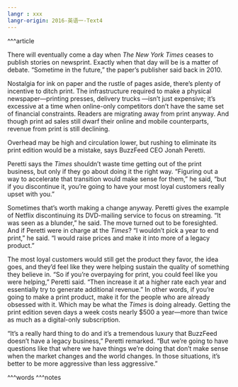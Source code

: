 ```yaml
---
langr : xxx
langr-origin: 2016-英语一-Text4
---
```


^^^article

There will eventually come a day when _The New York Times_ ceases to publish stories on newsprint. Exactly when that day will be is a matter of debate. “Sometime in the future,” the paper’s publisher said back in 2010.

Nostalgia for ink on paper and the rustle of pages aside, there’s plenty of incentive to ditch print. The infrastructure required to make a physical newspaper—printing presses, delivery trucks —isn’t just expensive; it’s excessive at a time when online-only competitors don’t have the same set of financial constraints. Readers are migrating away from print anyway. And though print ad sales still dwarf their online and mobile counterparts, revenue from print is still declining.

Overhead may be high and circulation lower, but rushing to eliminate its print edition would be a mistake, says BuzzFeed CEO Jonah Peretti.

Peretti says the _Times_ shouldn’t waste time getting out of the print business, but only if they go about doing it the right way. “Figuring out a way to accelerate that transition would make sense for them,” he said, “but if you discontinue it, you’re going to have your most loyal customers really upset with you.”

Sometimes that’s worth making a change anyway. Peretti gives the example of Netflix discontinuing its DVD-mailing service to focus on streaming. “It was seen as a blunder,” he said. The move turned out to be foresighted. And if Peretti were in charge at the _Times_? “I wouldn’t pick a year to end print,” he said. “I would raise prices and make it into more of a legacy product.”

The most loyal customers would still get the product they favor, the idea goes, and they’d feel like they were helping sustain the quality of something they believe in. “So if you’re overpaying for print, you could feel like you were helping,” Peretti said. “Then increase it at a higher rate each year and essentially try to generate additional revenue.” In other words, if you’re going to make a print product, make it for the people who are already obsessed with it. Which may be what the _Times_ is doing already. Getting the print edition seven days a week costs nearly $500 a year—more than twice as much as a digital-only subscription.

“It’s a really hard thing to do and it’s a tremendous luxury that BuzzFeed doesn’t have a legacy business,” Peretti remarked. “But we’re going to have questions like that where we have things we’re doing that don’t make sense when the market changes and the world changes. In those situations, it’s better to be more aggressive than less aggressive.”




^^^words
^^^notes